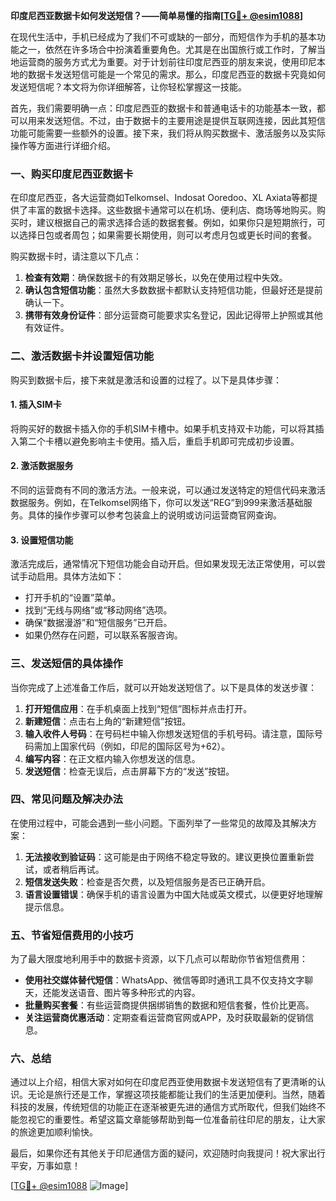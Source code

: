 **印度尼西亚数据卡如何发送短信？——简单易懂的指南[[TG💪+ @esim1088](https://t.me/s/esim1088)]**

在现代生活中，手机已经成为了我们不可或缺的一部分，而短信作为手机的基本功能之一，依然在许多场合中扮演着重要角色。尤其是在出国旅行或工作时，了解当地运营商的服务方式尤为重要。对于计划前往印度尼西亚的朋友来说，使用印尼本地的数据卡发送短信可能是一个常见的需求。那么，印度尼西亚的数据卡究竟如何发送短信呢？本文将为你详细解答，让你轻松掌握这一技能。

首先，我们需要明确一点：印度尼西亚的数据卡和普通电话卡的功能基本一致，都可以用来发送短信。不过，由于数据卡的主要用途是提供互联网连接，因此其短信功能可能需要一些额外的设置。接下来，我们将从购买数据卡、激活服务以及实际操作等方面进行详细介绍。

### 一、购买印度尼西亚数据卡

在印度尼西亚，各大运营商如Telkomsel、Indosat Ooredoo、XL Axiata等都提供了丰富的数据卡选择。这些数据卡通常可以在机场、便利店、商场等地购买。购买时，建议根据自己的需求选择合适的数据套餐。例如，如果你只是短期旅行，可以选择日包或者周包；如果需要长期使用，则可以考虑月包或更长时间的套餐。

购买数据卡时，请注意以下几点：
1. **检查有效期**：确保数据卡的有效期足够长，以免在使用过程中失效。
2. **确认包含短信功能**：虽然大多数数据卡都默认支持短信功能，但最好还是提前确认一下。
3. **携带有效身份证件**：部分运营商可能要求实名登记，因此记得带上护照或其他有效证件。

### 二、激活数据卡并设置短信功能

购买到数据卡后，接下来就是激活和设置的过程了。以下是具体步骤：

#### 1. 插入SIM卡
将购买好的数据卡插入你的手机SIM卡槽中。如果手机支持双卡功能，可以将其插入第二个卡槽以避免影响主卡使用。插入后，重启手机即可完成初步设置。

#### 2. 激活数据服务
不同的运营商有不同的激活方法。一般来说，可以通过发送特定的短信代码来激活数据服务。例如，在Telkomsel网络下，你可以发送“REG”到999来激活基础服务。具体的操作步骤可以参考包装盒上的说明或访问运营商官网查询。

#### 3. 设置短信功能
激活完成后，通常情况下短信功能会自动开启。但如果发现无法正常使用，可以尝试手动启用。具体方法如下：
- 打开手机的“设置”菜单。
- 找到“无线与网络”或“移动网络”选项。
- 确保“数据漫游”和“短信服务”已开启。
- 如果仍然存在问题，可以联系客服咨询。

### 三、发送短信的具体操作

当你完成了上述准备工作后，就可以开始发送短信了。以下是具体的发送步骤：

1. **打开短信应用**：在手机桌面上找到“短信”图标并点击打开。
2. **新建短信**：点击右上角的“新建短信”按钮。
3. **输入收件人号码**：在号码栏中输入你想发送短信的手机号码。请注意，国际号码需加上国家代码（例如，印尼的国际区号为+62）。
4. **编写内容**：在正文框内输入你想发送的信息。
5. **发送短信**：检查无误后，点击屏幕下方的“发送”按钮。

### 四、常见问题及解决办法

在使用过程中，可能会遇到一些小问题。下面列举了一些常见的故障及其解决方案：

1. **无法接收到验证码**：这可能是由于网络不稳定导致的。建议更换位置重新尝试，或者稍后再试。
2. **短信发送失败**：检查是否欠费，以及短信服务是否已正确开启。
3. **语言设置错误**：确保手机的语言设置为中国大陆或英文模式，以便更好地理解提示信息。

### 五、节省短信费用的小技巧

为了最大限度地利用手中的数据卡资源，以下几点可以帮助你节省短信费用：

- **使用社交媒体替代短信**：WhatsApp、微信等即时通讯工具不仅支持文字聊天，还能发送语音、图片等多种形式的内容。
- **批量购买套餐**：有些运营商提供捆绑销售的数据和短信套餐，性价比更高。
- **关注运营商优惠活动**：定期查看运营商官网或APP，及时获取最新的促销信息。

### 六、总结

通过以上介绍，相信大家对如何在印度尼西亚使用数据卡发送短信有了更清晰的认识。无论是旅行还是工作，掌握这项技能都能让我们的生活更加便利。当然，随着科技的发展，传统短信的功能正在逐渐被更先进的通信方式所取代，但我们始终不能忽视它的重要性。希望这篇文章能够帮助到每一位准备前往印尼的朋友，让大家的旅途更加顺利愉快。

最后，如果你还有其他关于印尼通信方面的疑问，欢迎随时向我提问！祝大家出行平安，万事如意！

[[TG💪+ @esim1088](https://t.me/s/esim1088) ![Image](https://i.postimg.cc/4NQfJmqS/Snipaste-2025-05-13-00-14-12.png)]